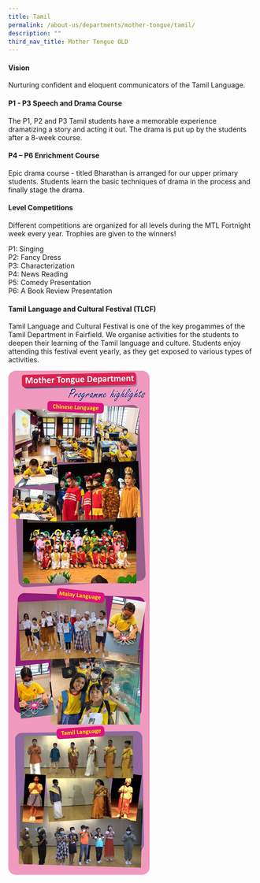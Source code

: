 ```yaml
---
title: Tamil
permalink: /about-us/departments/mother-tongue/tamil/
description: ""
third_nav_title: Mother Tongue OLD
---
```


<h4><strong>Vision</strong></h4>
<p>Nurturing confident and eloquent communicators of the Tamil Language.</p>
<h4><strong>P1 - P3 Speech and Drama Course</strong></h4>
<p>The P1, P2 and P3 Tamil students have a memorable experience dramatizing a story and acting it out. The drama is put up by the students after a 8-week course.</p>
<h4><strong>P4 &ndash; P6 Enrichment Course</strong></h4>
<p>Epic drama course - titled Bharathan is arranged for our upper primary students. Students learn the basic techniques of drama in the process and finally stage the drama.</p>
<h4><strong>Level Competitions</strong></h4>
<p>Different competitions are organized for all levels during the MTL Fortnight week every year. Trophies are given to the winners!</p>
<p>P1: Singing<br />P2: Fancy Dress<br />P3: Characterization<br />P4: News Reading<br />P5: Comedy Presentation<br />P6: A Book Review Presentation</p>
<h4><strong>Tamil Language and Cultural Festival (TLCF)</strong></h4>
<p>Tamil Language and Cultural Festival is one of the key progammes of the Tamil Department in Fairfield. We organise activities for the students to deepen their learning of the Tamil language and culture. Students enjoy attending this festival event yearly, as they get exposed to various types of activities.</p>
<img src="/images/mtl.jpg">